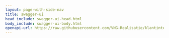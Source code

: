 ```yaml
---
layout: page-with-side-nav
title: swagger-ui
head_include: swagger-ui-head.html
body_include: swagger-ui-body.html
openapi-url: https://raw.githubusercontent.com/VNG-Realisatie/klantinteracties/main/docs/api_familie_varianten/specificaties/openapi.yaml
---
```

<div id="swagger-ui"></div>
